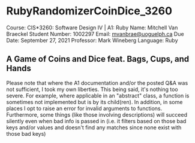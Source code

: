 # RubyRandomizerCoinDice_3260

Course: CIS*3260: Software Design IV | A1: Ruby
Name: Mitchell Van Braeckel
Student Number: 1002297
Email: mvanbrae@uoguelph.ca
Due Date: September 27, 2021
Professor: Mark Wineberg
Language: Ruby

## A Game of Coins and Dice feat. Bags, Cups, and Hands

Please note that where the A1 documentation and/or the posted Q&A was not sufficient, I took my own liberties. This being said, it's nothing too severe. For example, where applicable in an "abstract" class, a function is sometimes not implemented but is by its child(ren). In addition, in some places I opt to raise an error for invalid arguments to functions. Furthermore, some things (like those involving descriptions) will succeed silently even when bad info is passed in (i.e. it filters based on those bad keys and/or values and doesn't find any matches since none exist with those bad keys)
